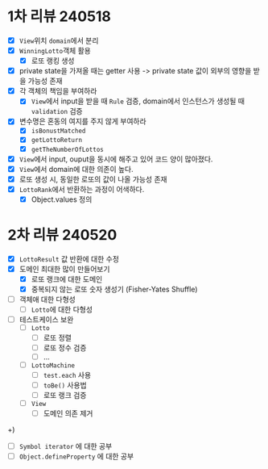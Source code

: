# 1차 리뷰 240518

- [x] `View`위치 `domain`에서 분리
- [x] `WinningLotto`객체 활용
  - [x] 로또 랭킹 생성
- [x] private state을 가져올 때는 getter 사용 -> private state 값이 외부의 영향을 받을 가능성 존재
- [x] 각 객체의 책임을 부여하라
  - [x] `View`에서 input을 받을 때 `Rule` 검증, domain에서 인스턴스가 생성될 때 `validation` 검증
- [x] 변수명은 혼동의 여지를 주지 않게 부여하라
  - [x] `isBonustMatched`
  - [x] `getLottoReturn`
  - [x] `getTheNumberOfLottos`
- [x] `View`에서 input, ouput을 동시에 해주고 있어 코드 양이 많아졌다.
- [x] `View`에서 domain에 대한 의존이 높다.
- [x] 로또 생성 시, 동일한 로또의 값이 나올 가능성 존재
- [x] `LottoRank`에서 반환하는 과정이 어색하다.
  - [x] Object.values 정의

# 2차 리뷰 240520

- [x] `LottoResult` 값 반환에 대한 수정
- [x] 도메인 최대한 많이 만들어보기
  - [x] 로또 랭크에 대한 도메인
  - [x] 중복되지 않는 로또 숫자 생성기 (Fisher-Yates Shuffle)
- [ ] 객체애 대한 다형성
  - [ ] `Lotto`에 대한 다형성
- [ ] 테스트케이스 보완
  - [ ] `Lotto`
    - [ ] 로또 정렬
    - [ ] 로또 정수 검증
    - [ ] ...
  - [ ] `LottoMachine`
    - [ ] `test.each` 사용
    - [ ] `toBe()` 사용법
    - [ ] 로또 랭크 검증
  - [ ] `View`
    - [ ] 도메인 의존 제거

+)

- [ ] `Symbol iterator` 에 대한 공부
- [ ] `Object.defineProperty` 에 대한 공부
